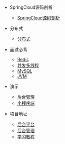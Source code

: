 
* SpringCloud源码剖析
  * [SpringCloud源码剖析](http://passjava.cn/#/13.SpringCloudNetflix源码解析/01.Eureka注册中心/03.Eureka源码之启动过程)

* 分布式
  * [分布式](http://passjava.cn/#/92.分布式/01.分布式基础概念)

* 面试必背 
  * [Redis](http://passjava.cn/#/88.Interview/01.Redis/Redis1)
  * [并发多线程](http://passjava.cn/#/88.Interview/02.Thread/Thread1)
  * [MySQL](http://passjava.cn/#/88.Interview/03.Database/MySQL1)
  * [JVM](http://passjava.cn/#/88.Interview/04.JVM/JVM1)

* 演示
  * [后台管理](https://github.com/Jackson0714/PassJava-Portal)
  * [小程序端](https://www.cnblogs.com/jackson0714/p/passJava2.html)

* 项目地址
  * [后台平台](https://github.com/Jackson0714/PassJava-Platform)
  * [后台管理](https://github.com/Jackson0714/PassJava-Portal)
  * [学习教程](https://github.com/Jackson0714/PassJava-Learning)